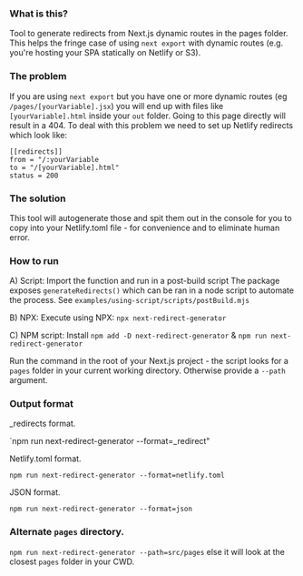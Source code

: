 ### What is this?
Tool to generate redirects from Next.js dynamic routes in the pages folder. 
This helps the fringe case of using `next export` with dynamic routes (e.g. you're hosting your SPA statically on Netlify or S3).

### The problem 
If you are using `next export` but you have one or more dynamic routes (eg `/pages/[yourVariable].jsx`) you will end up with files like `[yourVariable].html` inside your `out` folder. Going to this page directly will result in a 404. To deal with this problem we need to set up Netlify redirects which look like:
```
[[redirects]]
from = "/:yourVariable
to = "/[yourVariable].html"
status = 200
```

### The solution
This tool will autogenerate those and spit them out in the console for you to copy into your Netlify.toml file - for convenience and to eliminate human error.

### How to run
A) Script: Import the function and run in a post-build script
The package exposes `generateRedirects()` which can be ran in a node script to automate the process.
See `examples/using-script/scripts/postBuild.mjs`

B) NPX: Execute using NPX: `npx next-redirect-generator`

C) NPM script: Install `npm add -D next-redirect-generator` &
`npm run next-redirect-generator`

Run the command in the root of your Next.js project - the script looks for a `pages` folder in your current working directory. Otherwise provide a `--path` argument.

### Output format

_redirects format.

`npm run next-redirect-generator --format=_redirect"

Netlify.toml format.

`npm run next-redirect-generator --format=netlify.toml`

JSON format.

`npm run next-redirect-generator --format=json`

### Alternate `pages` directory.

`npm run next-redirect-generator --path=src/pages` else it will look at the closest `pages` folder in your CWD.
